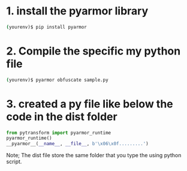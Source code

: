 # 1. install the pyarmor library

```cmd
(yourenv)$ pip install pyarmor 
```

# 2. Compile the specific my python file
```cmd
(yourenv)$ pyarmor obfuscate sample.py
```

# 3. created a py file like below the code in the dist folder 

```python
from pytransform import pyarmor_runtime
pyarmor_runtime()
__pyarmor__(__name__, __file__, b'\x06\x0f.........')
```

Note;
The dist file store the same folder that you type the using python script.

